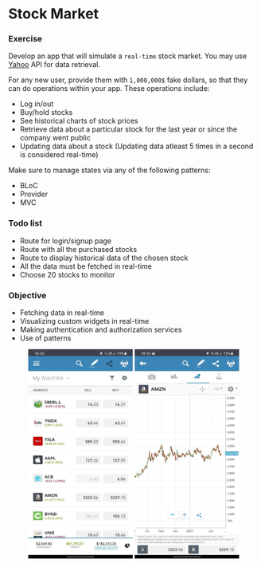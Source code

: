 # Stock Market

### Exercise

Develop an app that will simulate a `real-time` stock market. You may use [Yahoo](https://algotrading101.com/learn/yahoo-finance-api-guide/#:~:text=Why%20should%20I%20use%20the%20Yahoo%20Finance%20API%3F,-Free&text=One%20good%20reason%20is%20because%20it%20can%20be%20completely%20free.) API for data retrieval.

For any new user, provide them with `1,000,000$` fake dollars, so that they can do operations within your app. These operations include:

- Log in/out
- Buy/hold stocks
- See historical charts of stock prices
- Retrieve data about a particular stock for the last year or since the company went public
- Updating data about a stock (Updating data atleast 5 times in a second is considered real-time)

Make sure to manage states via any of the following patterns:

- BLoC
- Provider
- MVC

### Todo list

- Route for login/signup page
- Route with all the purchased stocks
- Route to display historical data of the chosen stock
- All the data must be fetched in real-time
- Choose 20 stocks to monitor

### Objective

- Fetching data in real-time
- Visualizing custom widgets in real-time
- Making authentication and authorization services
- Use of patterns

<center>

<img src="https://github.com/alem-01/alem_public/blob/master/resources/stockMarket.01.jpg?raw=true" style = "width: 210px !important; height: 420px !important;"/>

<img src="https://github.com/alem-01/alem_public/blob/master/resources/stockMarket.02.jpg?raw=true" style = "width: 210px !important; height: 420px !important;"/>
</center>
